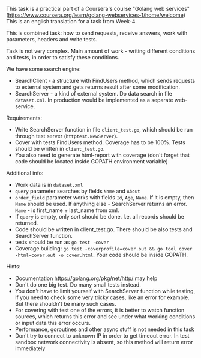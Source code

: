 This task is a practical part of a Coursera's course
"Golang web services"
(https://www.coursera.org/learn/golang-webservices-1/home/welcome)
This is an english translation for a task from Week-4.

This is combined task: how to send requests, receive answers, work
with parameters, headers and write tests.

Task is not very complex. Main amount of work - writing different
conditions and tests, in order to satisfy these conditions.

We have some search engine:

* SearchClient - a structure with FindUsers method, which sends requests
to external system and gets returns result after some modification.
* SearchServer - a kind of external system. Do data search in
file `dataset.xml`. In production would be implemented as a separate
web-service.

Requirements:
* Write SearchServer function in file `client_test.go`, which should be run
through test server (`httptest.NewServer`).
* Cover with tests FindUsers method. Coverage has to be 100%. Tests should
be written in `client_test.go`.
* You also need to generate html-report with coverage (don't forget that
code should be located inside GOPATH environment variable)

Additional info:
* Work data is in `dataset.xml`
* `query` parameter searches by fields `Name` and `About`
* `order_field` parameter works with fields `Id`, `Age`, `Name`. If it
is empty, then `Name` should be used. If anything else - SearchServer
returns an error. `Name` - is first_name + last_name from xml.
* If `query` is empty, only sort should be done. I.e. all records should
be returned.
* Code should be written in client_test.go. There should be also tests and
SearchServer function.
* tests should be run as `go test -cover`
* Coverage building: `go test -coverprofile=cover.out && go tool
cover -html=cover.out -o cover.html`. Your code should be inside GOPATH.

Hints:
* Documentation https://golang.org/pkg/net/http/ may help
* Don't do one big test. Do many small tests instead.
* You don't have to limit yourself with SearchServer function while testing,
if you need to check some very tricky cases, like an error for example.
But there shouldn't be many such cases.
* For covering with test one of the errors, it is better to watch function sources,
which returns this error and see under what working conditions or input data
this error occurs.
* Performance, goroutines and other async stuff is not needed in this task
* Don't try to connect to unknown IP in order to get timeout error. In test
sandbox network connectivity is absent, so this method will return error
immediately 

